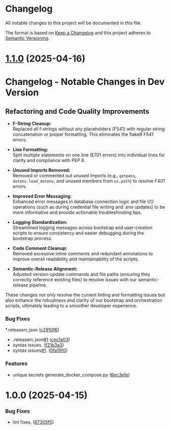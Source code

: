 # Changelog

All notable changes to this project will be documented in this file.

The format is based on [Keep a Changelog](https://keepachangelog.com/en/1.0.0/)
and this project adheres to [Semantic Versioning](https://semver.org/spec/v2.0.0.html).

# [1.1.0](https://github.com/frankie336/entities/compare/v1.0.0...v1.1.0) (2025-04-16)

# Changelog - Notable Changes in Dev Version

## Refactoring and Code Quality Improvements

- **F-String Cleanup:**  
  Replaced all f‑strings without any placeholders (F541) with regular string concatenation or proper formatting. This eliminates the flake8 F541 errors.

- **Line Formatting:**  
  Split multiple statements on one line (E701 errors) into individual lines for clarity and compliance with PEP 8.

- **Unused Imports Removed:**  
  Removed or commented out unused imports (e.g., `getpass`, `dotenv.load_dotenv`, and unused members from `os.path`) to resolve F401 errors.

- **Improved Error Messaging:**  
  Enhanced error messages in database connection logic and file I/O operations (such as during credential file writing and .env updates) to be more informative and provide actionable troubleshooting tips.

- **Logging Standardization:**  
  Streamlined logging messages across bootstrap and user-creation scripts to ensure consistency and easier debugging during the bootstrap process.

- **Code Comment Cleanup:**  
  Removed excessive inline comments and redundant annotations to improve overall readability and maintainability of the scripts.

- **Semantic-Release Alignment:**  
  Adjusted version-update commands and file paths (ensuring they correctly reference existing files) to resolve issues with our semantic-release pipeline.

These changes not only resolve the current linting and formatting issues but also enhance the robustness and clarity of our bootstrap and orchestration scripts, ultimately leading to a smoother developer experience.

### Bug Fixes

*.releaserc.json ([c2910f6](https://github.com/frankie336/entities/commit/c2910f6c8cd99393815b15ba7cb2804ac9889f52))
* .releaserc.json[#1](https://github.com/frankie336/entities/issues/1) ([cec1a03](https://github.com/frankie336/entities/commit/cec1a034d62ae71fd6286ec36479143475d0024b))
* syntax issues. ([f21b3a3](https://github.com/frankie336/entities/commit/f21b3a375df72c1af27a3446251de3990bd5d4c7))
* syntax issues[#1](https://github.com/frankie336/entities/issues/1). ([0fa19f0](https://github.com/frankie336/entities/commit/0fa19f05d87d9f7287df485fcb303f83808064e9))


### Features

* unique secrets generate_docker_compose.py ([6ec3efe](https://github.com/frankie336/entities/commit/6ec3efe0599326c2a851d22a020dfe788a963b56))

# 1.0.0 (2025-04-15)


### Bug Fixes

* lint fixes. ([67305f5](https://github.com/frankie336/entities/commit/67305f5b9fd01fece73f40145d90a163c1a95a71))
